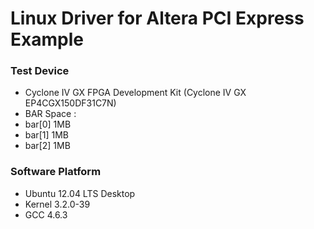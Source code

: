 Linux Driver for Altera PCI Express Example
===========================================

### Test Device

* Cyclone IV GX FPGA Development Kit (Cyclone IV GX EP4CGX150DF31C7N)
* BAR Space :
* bar[0] 1MB
* bar[1] 1MB
* bar[2] 1MB

### Software Platform
* Ubuntu 12.04 LTS Desktop
* Kernel 3.2.0-39
* GCC 4.6.3


